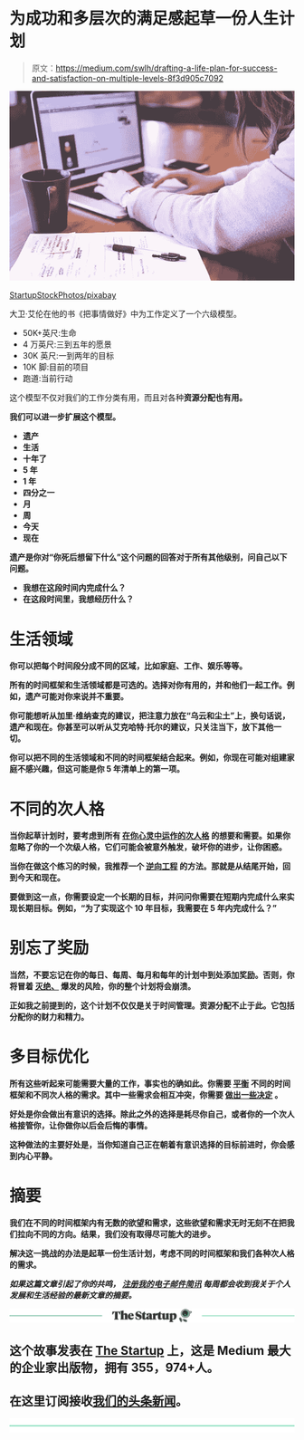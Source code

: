 # 为成功和多层次的满足感起草一份人生计划

> 原文：<https://medium.com/swlh/drafting-a-life-plan-for-success-and-satisfaction-on-multiple-levels-8f3d905c7092>

![](img/86fd4e74b5724c8df31071f115e6e72a.png)

[StartupStockPhotos/pixabay](https://pixabay.com/en/student-typing-keyboard-text-woman-849822/)

大卫·艾伦在他的书《把事情做好》中为工作定义了一个六级模型。

*   50K+英尺:生命
*   4 万英尺:三到五年的愿景
*   30K 英尺:一到两年的目标
*   10K 脚:目前的项目
*   跑道:当前行动

这个模型不仅对我们的工作分类有用，而且对各种[](https://ideavisionaction.com/personal-development/resource-allocation-is-a-critical-skill-for-your-personal-success/)**资源分配也有用。**

**我们可以进一步扩展这个模型。**

*   **遗产**
*   **生活**
*   **十年了**
*   **5 年**
*   **1 年**
*   **四分之一**
*   **月**
*   **周**
*   **今天**
*   **现在**

**遗产是你对“你死后想留下什么”这个问题的回答对于所有其他级别，问自己以下问题。**

*   **我想在这段时间内完成什么？**
*   **在这段时间里，我想经历什么？**

# **生活领域**

**你可以把每个时间段分成不同的区域，比如家庭、工作、娱乐等等。**

**所有的时间框架和生活领域都是可选的。选择对你有用的，并和他们一起工作。例如，遗产可能对你来说并不重要。**

**你可能想听从加里·维纳查克的建议，把注意力放在“乌云和尘土”上，换句话说，遗产和现在。你甚至可以听从艾克哈特·托尔的建议，只关注当下，放下其他一切。**

**你可以把不同的生活领域和不同的时间框架结合起来。例如，你现在可能对组建家庭不感兴趣，但这可能是你 5 年清单上的第一项。**

# **不同的次人格**

**当你起草计划时，要考虑到所有 [**在你心灵中运作的次人格**](https://ideavisionaction.com/personal-development/self-awareness-and-developing-a-congruent-personality/) 的想要和需要。如果你忽略了你的一个次级人格，它们可能会被意外触发，破坏你的进步，让你困惑。**

**当你在做这个练习的时候，我推荐一个 [**逆向工程**](https://ideavisionaction.com/personal-development/how-to-reverse-engineer-your-life/) 的方法。那就是从结尾开始，回到今天和现在。**

**要做到这一点，你需要设定一个长期的目标，并问问你需要在短期内完成什么来实现长期目标。例如，“为了实现这个 10 年目标，我需要在 5 年内完成什么？”**

# **别忘了奖励**

**当然，不要忘记在你的每日、每周、每月和每年的计划中到处添加奖励。否则，你将冒着 [**灭绝、**](https://ideavisionaction.com/personal-development/creating-a-reward-system-to-keep-going-when-the-going-gets-tough/) 爆发的风险，你的整个计划将会崩溃。**

**正如我之前提到的，这个计划不仅仅是关于时间管理。资源分配不止于此。它包括分配你的财力和精力。**

# **多目标优化**

**所有这些听起来可能需要大量的工作，事实也的确如此。你需要 [**平衡**](https://ideavisionaction.com/personal-development/optimize-each-area-of-your-life-with-multi-objective-optimization/) 不同的时间框架和不同次人格的需求。其中一些需求会相互冲突，你需要 [**做出一些决定**](https://ideavisionaction.com/personal-development/an-analytical-way-to-making-decisions-and-solving-problems/) 。**

**好处是你会做出有意识的选择。除此之外的选择是耗尽你自己，或者你的一个次人格接管你，让你做你以后会后悔的事情。**

**这种做法的主要好处是，当你知道自己正在朝着有意识选择的目标前进时，你会感到内心平静。**

# **摘要**

**我们在不同的时间框架内有无数的欲望和需求，这些欲望和需求无时无刻不在把我们拉向不同的方向。结果，我们没有取得尽可能大的进步。**

**解决这一挑战的办法是起草一份生活计划，考虑不同的时间框架和我们各种次人格的需求。**

*****如果这篇文章引起了你的共鸣，*** [***注册我的电子邮件简讯***](https://ideavisionaction.com/email-newsletter/) ***每周都会收到我关于个人发展和生活经验的最新文章的摘要。*****

**[![](img/308a8d84fb9b2fab43d66c117fcc4bb4.png)](https://medium.com/swlh)**

## **这个故事发表在 [The Startup](https://medium.com/swlh) 上，这是 Medium 最大的企业家出版物，拥有 355，974+人。**

## **在这里订阅接收[我们的头条新闻](http://growthsupply.com/the-startup-newsletter/)。**

**[![](img/b0164736ea17a63403e660de5dedf91a.png)](https://medium.com/swlh)**